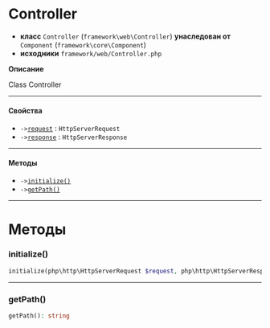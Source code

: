 # Controller

- **класс** `Controller` (`framework\web\Controller`) **унаследован от** `Component` (`framework\core\Component`)
- **исходники** `framework/web/Controller.php`

**Описание**

Class Controller

---

#### Свойства

- `->`[`request`](#prop-request) : `HttpServerRequest`
- `->`[`response`](#prop-response) : `HttpServerResponse`

---

#### Методы

- `->`[`initialize()`](#method-initialize)
- `->`[`getPath()`](#method-getpath)

---
# Методы

<a name="method-initialize"></a>

### initialize()
```php
initialize(php\http\HttpServerRequest $request, php\http\HttpServerResponse $response): void
```

---

<a name="method-getpath"></a>

### getPath()
```php
getPath(): string
```